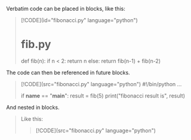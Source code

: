 Verbatim code can be placed in blocks, like this:

> [!CODE](id="fibonacci.py" language="python")
> # fib.py
>
> def fib(n):
>   if n < 2:
>     return n
>   else:
>     return fib(n-1) + fib(n-2)

The code can then be referenced in future blocks.

> [!CODE](src="fibonacci.py" language="python")
> #!/bin/python
> ...
>
> if __name__ == "__main__":
>   result = fib(5)
>   print("fibonacci result is", result)

And nested in blocks.

> Like this:
>
>> [!CODE](src="fibonacci.py" language="python")
